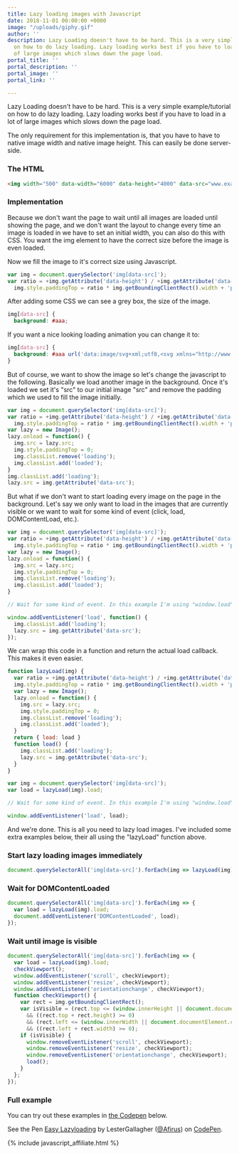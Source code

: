 ```yaml
---
title: Lazy loading images with Javascript
date: 2018-11-01 00:00:00 +0000
image: "/uploads/giphy.gif"
author: ''
description: Lazy Loading doesn't have to be hard. This is a very simple example/tutorial
  on how to do lazy loading. Lazy loading works best if you have to load in a lot
  of large images which slows down the page load.
portal_title: ''
portal_description: ''
portal_image: ''
portal_link: ''

---
```

Lazy Loading doesn't have to be hard. This is a very simple example/tutorial on how to do lazy loading. Lazy loading works best if you have to load in a lot of large images which slows down the page load.

The only requirement for this implementation is, that you have to have to native image width and native image height. This can easily be done server-side.

### The HTML

```html
<img width="500" data-width="6000" data-height="4000" data-src="www.example.com/image">
```

### Implementation

Because we don't want the page to wait until all images are loaded until showing the page, and we don't want the layout to change every time an image is loaded in we have to set an initial width, you can also do this with CSS. You want the img element to have the correct size before the image is even loaded.

Now we fill the image to it's correct size using Javascript.

```javascript
var img = document.querySelector('img[data-src]');
var ratio = +img.getAttribute('data-height') / +img.getAttribute('data-width');
  img.style.paddingTop = ratio * img.getBoundingClientRect().width + 'px';
```

After adding some CSS we can see a grey box, the size of the image.

```css
img[data-src] {
  background: #aaa;
```

If you want a nice looking loading animation you can change it to:

```css
img[data-src] {
  background: #aaa url('data:image/svg+xml;utf8,<svg xmlns="http://www.w3.org/2000/svg" width="38" height="38" viewBox="0 0 38 38" stroke="#fff" stroke-width="2" fill="none"><circle stroke-opacity=".5" cx="19" cy="19" r="18"/><path xmlns="http://www.w3.org/2000/svg" d="M36 19c0-9.94-8.06-18-18-18" transform="rotate(189.606 18 18)"><animateTransform attributeName="transform" type="rotate" from="0 19 19" to="360 19 19" dur="1s" repeatCount="indefinite"/></path></svg>') no-repeat center center;
}
```

But of course, we want to show the image so let's change the javascript to the following. Basically we load another image in the background. Once it's loaded we set it's "src" to our initial image "src" and remove the padding which we used to fill the image initially.

```javascript
var img = document.querySelector('img[data-src]');
var ratio = +img.getAttribute('data-height') / +img.getAttribute('data-width');
  img.style.paddingTop = ratio * img.getBoundingClientRect().width + 'px';
var lazy = new Image();
lazy.onload = function() {
  img.src = lazy.src;
  img.style.paddingTop = 0;
  img.classList.remove('loading');
  img.classList.add('loaded');
}
img.classList.add('loading');
lazy.src = img.getAttribute('data-src'); 
```

But what if we don't want to start loading every image on the page in the background. Let's say we only want to load in the images that are currently visible or we want to wait for some kind of event (click, load, DOMContentLoad, etc.).

```javascript
var img = document.querySelector('img[data-src]');
var ratio = +img.getAttribute('data-height') / +img.getAttribute('data-width');
  img.style.paddingTop = ratio * img.getBoundingClientRect().width + 'px';
var lazy = new Image();
lazy.onload = function() {
  img.src = lazy.src;
  img.style.paddingTop = 0;
  img.classList.remove('loading');
  img.classList.add('loaded');
}

// Wait for some kind of event. In this example I'm using "window.load"

window.addEventListener('load', function() {
  img.classList.add('loading');
  lazy.src = img.getAttribute('data-src'); 
});
```

We can wrap this code in a function and return the actual load callback. This makes it even easier.

```javascript 
function lazyLoad(img) {
  var ratio = +img.getAttribute('data-height') / +img.getAttribute('data-width');
  img.style.paddingTop = ratio * img.getBoundingClientRect().width + 'px';
  var lazy = new Image();
  lazy.onload = function() {
    img.src = lazy.src;
    img.style.paddingTop = 0;
    img.classList.remove('loading');
    img.classList.add('loaded');
  }
  return { load: load }
  function load() { 
    img.classList.add('loading');
    lazy.src = img.getAttribute('data-src'); 
  }
}

var img = document.querySelector('img[data-src]');
var load = lazyLoad(img).load;

// Wait for some kind of event. In this example I'm using "window.load"

window.addEventListener('load', load);
```

And we're done. This is all you need to lazy load images. I've included some extra examples below, their all using the "lazyLoad" function above.

### Start lazy loading images immediately

<p></p>

```javascript
document.querySelectorAll('img[data-src]').forEach(img => lazyLoad(img).load());
```

### Wait for DOMContentLoaded

<p></p>

```javascript
document.querySelectorAll('img[data-src]').forEach(img => {
  var load = lazyLoad(img).load;
  document.addEventListener('DOMContentLoaded', load);
});
```

### Wait until image is visible

<p></p>

```javascript
document.querySelectorAll('img[data-src]').forEach(img => {
  var load = lazyLoad(img).load;
  checkViewport();
  window.addEventListener('scroll', checkViewport);
  window.addEventListener('resize', checkViewport);
  window.addEventListener('orientationchange', checkViewport);
  function checkViewport() {
    var rect = img.getBoundingClientRect();
    var isVisible = (rect.top <= (window.innerHeight || document.documentElement.clientHeight)) 
      && ((rect.top + rect.height) >= 0)
      && (rect.left <= (window.innerWidth || document.documentElement.clientWidth)) 
      && ((rect.left + rect.width) >= 0);
    if (isVisible) {
      window.removeEventListener('scroll', checkViewport);
      window.removeEventListener('resize', checkViewport);
      window.removeEventListener('orientationchange', checkViewport);
      load();
    }
  };
});
```

### Full example

You can try out these examples in [the Codepen](https://codepen.io/Afirus/pen/wYVMOw) below.

<p data-height="413" data-theme-id="0" data-slug-hash="wYVMOw" data-default-tab="js,result" data-user="Afirus" data-pen-title="Easy Lazyloading" class="codepen">See the Pen <a href="https://codepen.io/Afirus/pen/wYVMOw/">Easy Lazyloading</a> by LesterGallagher (<a href="https://codepen.io/Afirus">@Afirus</a>) on <a href="https://codepen.io">CodePen</a>.</p>
<script async src="https://static.codepen.io/assets/embed/ei.js"></script>

{% include javascript_affiliate.html %}